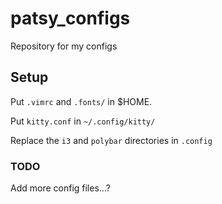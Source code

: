 # patsy_configs
Repository for my configs

## Setup

Put `.vimrc` and `.fonts/` in $HOME.

Put `kitty.conf` in `~/.config/kitty/`

Replace the `i3` and `polybar` directories in `.config`

### TODO

Add more config files...?
